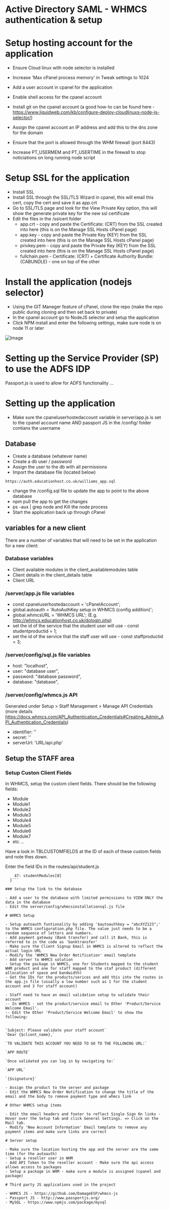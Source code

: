 # Active Directory SAML - WHMCS authentication &amp; setup

# Setup hosting account for the application

- Ensure Cloud linux with node selector is installed
- Increase 'Max cPanel process memory' in Tweak settings to 1024

- Add a user account in cpanel for the application 
- Enable shell access for the cpanel account
- Install git on the cpanel account (a good how-to can be found here - https://www.liquidweb.com/kb/configure-deploy-cloudlinuxs-node-js-selector/)
- Assign the cpanel account an IP address and add this to the dns zone for the domain

- Ensure that the port is allowed through the WHM firewall (port 8443)
- Increase PT_USERMEM and PT_USERTIME in the firewall to stop noticiations on long running node script

# Setup SSL for the application

- Install SSL
- Install SSL through the SSL/TLS Wizard in cpanel, this will email this cert, copy the cert and save it as app.crt
- Go to SSL/TLS page and look for the View Private Key option, this will show the generate private key for the new ssl certificate
- Edit the files in the /sslcert folder
    - app.crt - copy and paste the Certificate: (CRT) from the SSL created into here (this is on the Manage SSL Hosts cPanel page)
    - app.key - copy and paste the Private Key (KEY) from the SSL created into here (this is on the Manage SSL Hosts cPanel page)
    - privkey.pem - copy and paste the Private Key (KEY) from the SSL created into here (this is on the Manage SSL Hosts cPanel page)
    - fullchain.pem - Certificate: (CRT) + Certificate Authority Bundle: (CABUNDLE) - one on top of the other

# Install the application (nodejs selector)

- Using the GIT Maneger feature of cPanel, clone the repo (make the repo public during cloning and then set back to private)
- In the cpanel account go to NodeJS selector and setup the application 
- Click NPM install and enter the following settings, make sure node is on node 11 or later

![Image](https://educationhost.co.uk/NodeJS.PNG)

# Setting up the Service Provider (SP) to use the ADFS IDP

Passport.js is used to allow for ADFS functionality ...

# Setting up the application 

- Make sure the cpaneluserhostedaccount variable in server/app.js is set to the cpanel account name AND passport JS in the /config/ folder contians the username 

## Database

- Create a database (whatever name)
- Create a db user / password
- Assign the user to the db with all permissions
- Import the database file (located below)

`https://auth.educationhost.co.uk/williams_app.sql`

- change the /config.sql file to update the app to point to the above database
- npm pull the app to get the changes
- ps -aux | grep node and Kill the node process
- Start the application back up through cPanel

## variables for a new client

There are a number of variables that will need to be set in the application for a new client:

### Database variables

- Client available modules in the client_availablemodules table
- Client details in the client_details table
- Client URL

### /server/app.js file variables

- const cpaneluserhostedaccount = 'cPanelAccount';
- global.autoauth = 'AutoAuthKey setup in WHMCS (config addition)';
- global.whmcsURL = 'WHMCS URL'; (E.g. http://whmcs.educationhost.co.uk/dologin.php)
- set the id of the service that the student user will use - const studentproductid = 1;
- set the id of the service that the staff user will use - const staffproductid = 3;

### /server/config/sql.js file variables

- host: "localhost",
- user: "database user",
- password: "database password",
- database: "database",

### /server/config/whmcs.js API

Generated under Setup > Staff Management > Manage API Credentials (more details https://docs.whmcs.com/API_Authentication_Credentials#Creating_Admin_API_Authentication_Credentials)

- identifier: ''
- secret: ''
- serverUrl: 'URL/api.php'

## Setup the STAFF area

### Setup Custon Client Fields
In WHMCS, setup the custom client fields. There should be the following fields:

- Module
- Module1
- Module2
- Module3
- Module4
- Module5
- Module6
- Module7 
- etc ...

Have a look in TBLCUSTOMFIELDS at the ID of each of these custom fields and note thes down.

Enter the field IDs in the routes/api/student.js 

```const module = {
    47: studentModules[0]
  }```

### Setup the link to the database

- Add a user to the database with limited permissions to VIEW ONLY the data in the database
- Edit the server/config/whmcsinstallationsql.js file

# WHMCS Setup

- Setup autoauth funtionality by adding '$autoauthkey = "abcXYZ123";' to the WHMCS configuration.php file. The value just needs to be a random sequence of letters and numbers.
- Add payment gateway (Bank transfer) and call it Bank, this is referred to in the code as 'banktransfer'
- Make sure the Client Signup Email in WHMCS is altered to reflect the actual login URL
- Modify the 'WHMCS New Order Notification' email template
- Add server to WHMCS solution
- Setup the package in WHMCS, one for Students mapped to the student WHM product and one for staff mapped to the staf product (different allocation of space and bandwidth)
- Get the IDs for the products/serices and add this into the routes in the app.js file (usually a low number such as 1 for the student account and 3 for staff account)

- Staff need to have an email validation setup to validate their account 
-- In WHMCS - set the product/service email to Other 'Product/Service Welcome Email'.
-- Edit the Other 'Product/Service Welcome Email' to show the following:


`Subject: Please validate your staff account`
`Dear {$client_name},`

`TO VALIDATE THIS ACCOUNT YOU NEED TO GO TO THE FOLLOWING URL:`

`APP ROUTE`

`Once validated you can log in by navigating to:`

`APP URL`

`{$signature}`

- Assign the product to the server and package
- Edit the WHMCS New Order Notification to change the title of the email and the body to remove payment type and whmcs link

# Other WHMCS setup items 

- Edit the email headers and footer to reflect Single Sign On links - Hover over the Setup tab and click General Settings. => Click on the Mail tab.
- Modify 'New Account Information' Email template to remove any payment items and make sure links are correct 

# Server setup

- Make sure the location hosting the app and the server are the same time (for the autoauth)
- Setup a reseller user in WHM
- Add API Token to the reseller account - Make sure the api access allows access to packages
- Setup a package in WHM - make sure a module is assigned (cpanel and package)

# Third party JS applications used in the project

- WHMCS JS - https://github.com/DamageESP/whmcs-js
- Passport JS - http://www.passportjs.org/
- MySQL - https://www.npmjs.com/package/mysql 